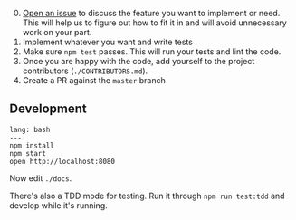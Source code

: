 0. [Open an issue](https://github.com/reactabular/reactabular/issues) to discuss the feature you want to implement or need. This will help us to figure out how to fit it in and will avoid unnecessary work on your part.
1. Implement whatever you want and write tests
2. Make sure `npm test` passes. This will run your tests and lint the code.
3. Once you are happy with the code, add yourself to the project contributors (`./CONTRIBUTORS.md`).
4. Create a PR against the `master` branch

## Development

```code
lang: bash
---
npm install
npm start
open http://localhost:8080
```

Now edit `./docs`.

There's also a TDD mode for testing. Run it through `npm run test:tdd` and develop while it's running.

